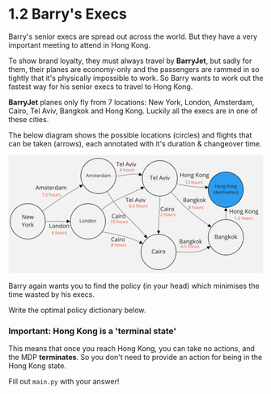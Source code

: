 # 1.2 Barry's Execs

Barry's senior execs are spread out across the world. But they have a very important meeting to attend in Hong Kong.

To show brand loyalty, they must always travel by **BarryJet**, but sadly for them, their planes are economy-only and the passengers are rammed in so tightly that it's physically impossible to work. So Barry wants to work out the fastest way for his senior execs to travel to Hong Kong.

**BarryJet** planes only fly from 7 locations: New York, London, Amsterdam, Cairo, Tel Aviv, Bangkok and Hong Kong. Luckily all the execs are in one of these cities.

The below diagram shows the possible locations (circles) and flights that can be taken (arrows), each annotated with it's duration & changeover time.

![BarryJet as a MDP](barrys_execs.png)

Barry again wants you to find the policy (in your head) which minimises the time wasted by his execs.

Write the optimal policy dictionary below.

### Important: Hong Kong is a 'terminal state'

This means that once you reach Hong Kong, you can take no actions, and the MDP **terminates**. So you don't need to provide an action for being in the Hong Kong state.

Fill out `main.py` with your answer!